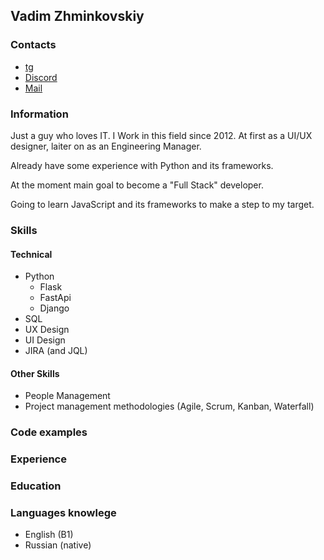 ## Vadim Zhminkovskiy

### Contacts
* [tg](https://t.me/Vadimner)
* [Discord](https://discordapp.com/users/Vadimner#4216)
* [Mail](mailto:astronomail@gmail.com)

### Information
Just a guy who loves IT. I Work in this field since 2012. At first as a UI/UX designer, laiter on as an Engineering Manager.

Already have some experience with Python and its frameworks.

At the moment main goal to become a "Full Stack" developer.

Going to learn JavaScript and its frameworks to make a step to my target.

### Skills

#### Technical
* Python
  * Flask
  * FastApi
  * Django
* SQL
* UX Design
* UI Design
* JIRA (and JQL)

#### Other Skills
* People Management
* Project management methodologies (Agile, Scrum, Kanban, Waterfall)

### Code examples

### Experience

### Education

### Languages knowlege
* English (B1)
* Russian (native)